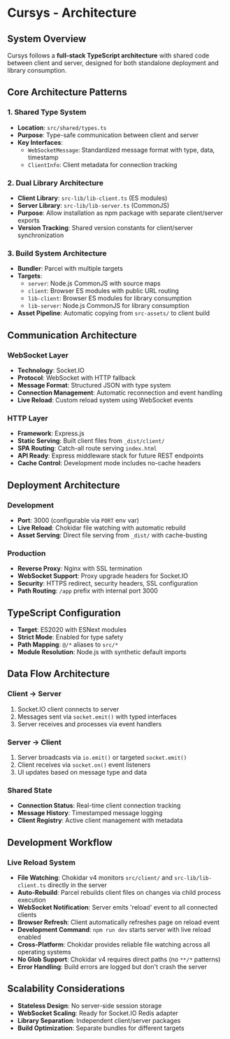 # Cursys - Architecture

## System Overview
Cursys follows a **full-stack TypeScript architecture** with shared code between client and server, designed for both standalone deployment and library consumption.

## Core Architecture Patterns

### 1. Shared Type System
- **Location**: `src/shared/types.ts`
- **Purpose**: Type-safe communication between client and server
- **Key Interfaces**:
  - `WebSocketMessage`: Standardized message format with type, data, timestamp
  - `ClientInfo`: Client metadata for connection tracking

### 2. Dual Library Architecture
- **Client Library**: `src-lib/lib-client.ts` (ES modules)
- **Server Library**: `src-lib/lib-server.ts` (CommonJS)
- **Purpose**: Allow installation as npm package with separate client/server exports
- **Version Tracking**: Shared version constants for client/server synchronization

### 3. Build System Architecture
- **Bundler**: Parcel with multiple targets
- **Targets**:
  - `server`: Node.js CommonJS with source maps
  - `client`: Browser ES modules with public URL routing
  - `lib-client`: Browser ES modules for library consumption
  - `lib-server`: Node.js CommonJS for library consumption
- **Asset Pipeline**: Automatic copying from `src-assets/` to client build

## Communication Architecture

### WebSocket Layer
- **Technology**: Socket.IO
- **Protocol**: WebSocket with HTTP fallback
- **Message Format**: Structured JSON with type system
- **Connection Management**: Automatic reconnection and event handling
- **Live Reload**: Custom reload system using WebSocket events

### HTTP Layer
- **Framework**: Express.js
- **Static Serving**: Built client files from `_dist/client/`
- **SPA Routing**: Catch-all route serving `index.html`
- **API Ready**: Express middleware stack for future REST endpoints
- **Cache Control**: Development mode includes no-cache headers

## Deployment Architecture

### Development
- **Port**: 3000 (configurable via `PORT` env var)
- **Live Reload**: Chokidar file watching with automatic rebuild
- **Asset Serving**: Direct file serving from `_dist/` with cache-busting

### Production
- **Reverse Proxy**: Nginx with SSL termination
- **WebSocket Support**: Proxy upgrade headers for Socket.IO
- **Security**: HTTPS redirect, security headers, SSL configuration
- **Path Routing**: `/app` prefix with internal port 3000

## TypeScript Configuration
- **Target**: ES2020 with ESNext modules
- **Strict Mode**: Enabled for type safety
- **Path Mapping**: `@/*` aliases to `src/*`
- **Module Resolution**: Node.js with synthetic default imports

## Data Flow Architecture

### Client → Server
1. Socket.IO client connects to server
2. Messages sent via `socket.emit()` with typed interfaces
3. Server receives and processes via event handlers

### Server → Client
1. Server broadcasts via `io.emit()` or targeted `socket.emit()`
2. Client receives via `socket.on()` event listeners
3. UI updates based on message type and data

### Shared State
- **Connection Status**: Real-time client connection tracking
- **Message History**: Timestamped message logging
- **Client Registry**: Active client management with metadata

## Development Workflow

### Live Reload System
- **File Watching**: Chokidar v4 monitors `src/client/` and `src-lib/lib-client.ts` directly in the server
- **Auto-Rebuild**: Parcel rebuilds client files on changes via child process execution
- **WebSocket Notification**: Server emits 'reload' event to all connected clients
- **Browser Refresh**: Client automatically refreshes page on reload event
- **Development Command**: `npm run dev` starts server with live reload enabled
- **Cross-Platform**: Chokidar provides reliable file watching across all operating systems
- **No Glob Support**: Chokidar v4 requires direct paths (no `**/*` patterns)
- **Error Handling**: Build errors are logged but don't crash the server

## Scalability Considerations
- **Stateless Design**: No server-side session storage
- **WebSocket Scaling**: Ready for Socket.IO Redis adapter
- **Library Separation**: Independent client/server packages
- **Build Optimization**: Separate bundles for different targets 